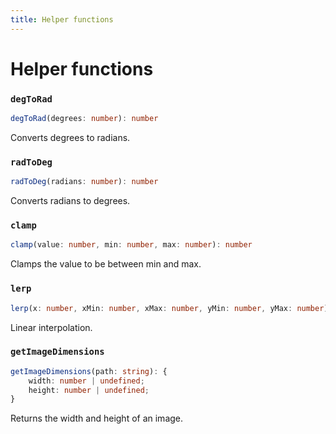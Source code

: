 ```yaml
---
title: Helper functions
---
```

# Helper functions

### `degToRad`
```typescript
degToRad(degrees: number): number
```
Converts degrees to radians.

### `radToDeg`
```typescript
radToDeg(radians: number): number
```
Converts radians to degrees.

### `clamp`
```typescript
clamp(value: number, min: number, max: number): number
```
Clamps the value to be between min and max.

### `lerp`
```typescript
lerp(x: number, xMin: number, xMax: number, yMin: number, yMax: number): number
```
Linear interpolation.

### `getImageDimensions`
```typescript
getImageDimensions(path: string): {
    width: number | undefined;
    height: number | undefined;
}
```
Returns the width and height of an image.
